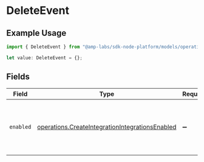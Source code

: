 # DeleteEvent

## Example Usage

```typescript
import { DeleteEvent } from "@amp-labs/sdk-node-platform/models/operations";

let value: DeleteEvent = {};
```

## Fields

| Field                                                                                                              | Type                                                                                                               | Required                                                                                                           | Description                                                                                                        |
| ------------------------------------------------------------------------------------------------------------------ | ------------------------------------------------------------------------------------------------------------------ | ------------------------------------------------------------------------------------------------------------------ | ------------------------------------------------------------------------------------------------------------------ |
| `enabled`                                                                                                          | [operations.CreateIntegrationIntegrationsEnabled](../../models/operations/createintegrationintegrationsenabled.md) | :heavy_minus_sign:                                                                                                 | If always, the integration will subscribe to delete events.                                                        |
